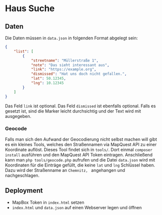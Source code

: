 # Haus Suche

## Daten

Die Daten müssen in `data.json` in folgenden Format abgelegt sein:

```json
{
    "list": [
        {
            "streetname": "Müllerstraße 1",
            "note": "Das sieht interessant aus",
            "link": "https://example.org",
            "dismissed": "Hat uns doch nicht gefallen.",
            "lat": 50.12345,
            "lng": 10.12345
        }
    ]
}
```

Das Feld `link` ist optional. Das Feld `dismissed` ist ebenfalls optional. Falls es gesetzt ist, sind die Marker leicht durchsichtig und der Text wird mit ausgegeben.

### Geocode

Falls man sich den Aufwand der Geocodierung nicht selbst machen will gibt es ein kleines Tools, welches den Straßennamen via MapQuest API zu einer Koordinate auflöst. Dieses Tool findet sich in `tools/`. Dort einmal `composer install` ausführen und den MapQuest API Token eintragen. Anschließend kann man `php tools/geocode.php` aufrufen und die Datei `data.json` wird mit Koordinaten für die Einträge gefüllt, die keine `lat` und `lng` Schlüssel haben. Dazu wird der Straßenname an `Chemnitz, ` angehangen und nachgeschlagen.

## Deployment

* MapBox Token in `index.html` setzen
* `index.html` und `data.json` auf einen Webserver legen und öffnen